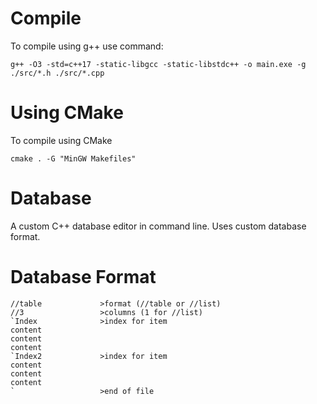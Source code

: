 # Compile
To compile using g++ use command:
```
g++ -O3 -std=c++17 -static-libgcc -static-libstdc++ -o main.exe -g ./src/*.h ./src/*.cpp
```

# Using CMake
To compile using CMake
```
cmake . -G "MinGW Makefiles"
```

# Database
A custom C++ database editor in command line. Uses custom database format.

# Database Format
```
//table             >format (//table or //list)
//3                 >columns (1 for //list)
`Index              >index for item
content             
content
content
`Index2             >index for item
content
content
content
`                   >end of file
```
